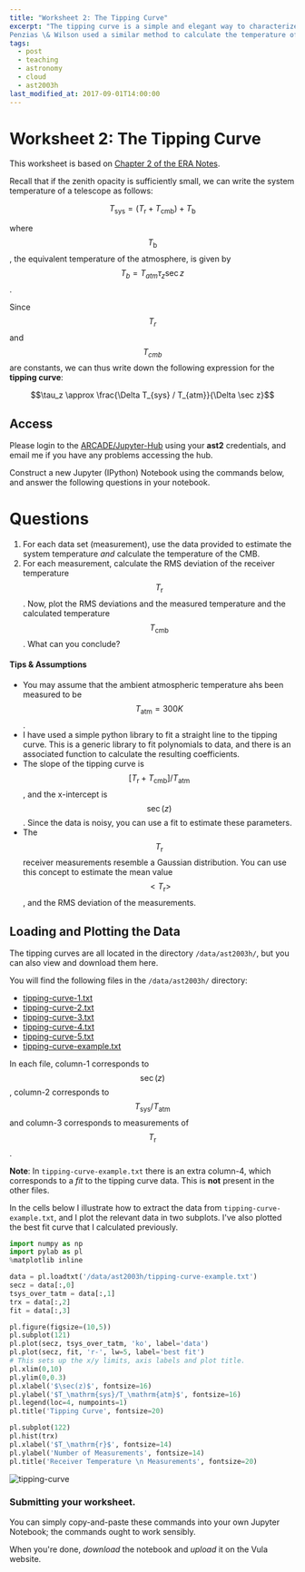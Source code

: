 ```yaml
---
title: "Worksheet 2: The Tipping Curve"
excerpt: "The tipping curve is a simple and elegant way to characterize telescope performance.
Penzias \& Wilson used a similar method to calculate the temperature of the CMB."
tags: 
  - post
  - teaching 
  - astronomy
  - cloud
  - ast2003h
last_modified_at: 2017-09-01T14:00:00
---
```


# Worksheet 2: The Tipping Curve

This worksheet is based on [Chapter 2 of the ERA Notes][era-ch2]. 

Recall that if the zenith opacity is sufficiently small, we can write the system temperature of a telescope as follows:

$$ T_\mathrm{sys} = (T_\mathrm{r} + T_\mathrm{cmb})+T_\mathrm{b} $$

where $$T_\mathrm{b}$$, the equivalent temperature of the atmosphere, is given by $$T_b=T_{atm} \tau_z \sec z$$.

Since $$T_r$$ and $$T_{cmb}$$ are constants, we can thus write down the following expression for the **tipping curve**:

$$\tau_z \approx \frac{\Delta T_{sys} / T_{atm}}{\Delta \sec z}$$

## Access

Please login to the [ARCADE/Jupyter-Hub][arcade] using your **ast2** credentials, and email me if
you have any problems accessing the hub. 

Construct a new Jupyter (IPython) Notebook using the commands below, and answer the following
questions in your notebook. 

# Questions

1. For each data set (measurement), use the data provided to estimate the system temperature _and_ calculate the temperature of the CMB.
2. For each measurement, calculate the RMS deviation of the receiver temperature $$T_\mathrm{r}$$. Now, plot the RMS deviations and the measured temperature and the calculated temperature $$T_\mathrm{cmb}$$. What can you conclude?

#### Tips & Assumptions
* You may assume that the ambient atmospheric temperature ahs been measured to be $$T_\mathrm{atm}=300K$$.
* I have used a simple python library to fit a straight line to the tipping curve. This is a generic library to fit polynomials to data, and there is an associated function to calculate the resulting coefficients. 
* The slope of the tipping curve is $$[T_\mathrm{r}+T_\mathrm{cmb}]/T_\mathrm{atm}$$, and the x-intercept is $$\sec(z)$$. Since the data is noisy, you can use a fit to estimate these parameters.
* The $$T_\mathrm{r}$$ receiver measurements resemble a Gaussian distribution. You can use this concept to estimate the mean value $$<T_\mathrm{r}>$$, and the RMS deviation of the measurements.

## Loading and Plotting the Data

The tipping curves are all located in the directory `/data/ast2003h/`, but you can also view and
download them here.

You will find the following files in the `/data/ast2003h/` directory:

* [tipping-curve-1.txt][tc1]
* [tipping-curve-2.txt][tc2]
* [tipping-curve-3.txt][tc2]
* [tipping-curve-4.txt][tc3]
* [tipping-curve-5.txt][tc4]
* [tipping-curve-example.txt][tcex]

In each file, column-1 corresponds to $$\sec(z)$$, column-2 corresponds to $$T_\mathrm{sys}/T_\mathrm{atm}$$ and column-3 corresponds to measurements of $$T_\mathrm{r}$$.

**Note**: In `tipping-curve-example.txt` there is an extra column-4, which corresponds to a _fit_ to the tipping curve data. This is **not** present in the other files.

In the cells below I illustrate how to extract the data from `tipping-curve-example.txt`, and I plot the relevant data in two subplots. I've also plotted the best fit curve that I calculated previously. 


```python
import numpy as np
import pylab as pl
%matplotlib inline
```


```python
data = pl.loadtxt('/data/ast2003h/tipping-curve-example.txt')
secz = data[:,0]
tsys_over_tatm = data[:,1]
trx = data[:,2]
fit = data[:,3]
```


```python
pl.figure(figsize=(10,5))
pl.subplot(121)
pl.plot(secz, tsys_over_tatm, 'ko', label='data')
pl.plot(secz, fit, 'r-', lw=5, label='best fit')
# This sets up the x/y limits, axis labels and plot title.
pl.xlim(0,10)
pl.ylim(0,0.3)
pl.xlabel('$\sec(z)$', fontsize=16)
pl.ylabel('$T_\mathrm{sys}/T_\mathrm{atm}$', fontsize=16)
pl.legend(loc=4, numpoints=1)
pl.title('Tipping Curve', fontsize=20)

pl.subplot(122)
pl.hist(trx)
pl.xlabel('$T_\mathrm{r}$', fontsize=14)
pl.ylabel('Number of Measurements', fontsize=14)
pl.title('Receiver Temperature \n Measurements', fontsize=20)
```
![tipping-curve]({{site.url}}/assets/images/tipping-curve-worksheet_4_1.png)

### Submitting your worksheet.

You can simply copy-and-paste these commands into your own Jupyter Notebook; the commands ought to
work sensibly. 

When you're done, _download_ the notebook and _upload_ it on the Vula website.

[era-ch2]: http://www.cv.nrao.edu/~sransom/web/Ch2.html
[tc1]: /assets/data/tipping-curve-1.txt
[tc2]: /assets/data/tipping-curve-2.txt
[tc3]: /assets/data/tipping-curve-3.txt
[tc4]: /assets/data/tipping-curve-4.txt
[tc5]: /assets/data/tipping-curve-5.txt
[tcex]: /assets/data/tipping-curve-example.txt
[arcade]: https://arcade-jupyter-hub.arc.ac.za
